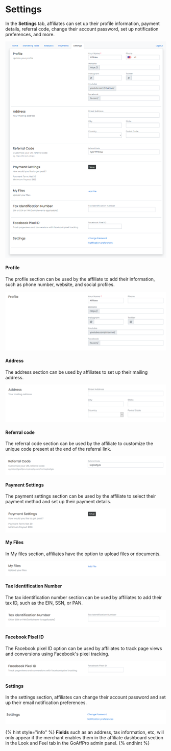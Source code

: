 # Settings

In the **Settings** tab, affiliates can set up their profile information, payment details, referral code, change their account password, set up notification preferences, and more.

![Settings Tab](<../../.gitbook/assets/image (2255).png>)

#### Profile

The profile section can be used by the affiliate to add their information, such as phone number, website, and social profiles.&#x20;

![Profile ](<../../.gitbook/assets/Annotation 2019-12-11 044114.png>)

#### Address

The address section can be used by affiliates to set up their mailing address.

![Address](<../../.gitbook/assets/Annotation 2019-12-11 044418.png>)

#### Referral code

The referral code section can be used by the affiliate to customize the unique code present at the end of the referral link.

![Referral Code](<../../.gitbook/assets/Annotation 2019-12-11 044138.png>)

#### Payment Settings

The payment settings section can be used by the affiliate to select their payment method and set up their payment details.

![Payment Settings](<../../.gitbook/assets/Annotation 2019-12-11 044209.png>)

#### **My Files**

In My files section, affiliates have the option to upload files or documents.&#x20;

![My Files](<../../.gitbook/assets/Annotation 2019-12-11 044332.png>)

#### Tax Identification Number

The tax identification number section can be used by affiliates to add their tax ID, such as the EIN, SSN, or PAN.

![Tax Identification Number](<../../.gitbook/assets/Annotation 2019-12-11 044444.png>)

#### Facebook Pixel ID

The Facebook pixel ID option can be used by affiliates to track page views and conversions using Facebook's pixel tracking.

![Facebook Pixel ID](<../../.gitbook/assets/Annotation 2019-12-11 044511.png>)

#### Settings

In the settings section, affiliates can change their account password and set up their email notification preferences.

![Settings](<../../.gitbook/assets/image (2788).png>)

{% hint style="info" %}
**Fields** such as an address, tax information, etc, will only appear if the merchant enables them in the affiliate dashboard section in the Look and Feel tab in the GoAffPro admin panel.
{% endhint %}
